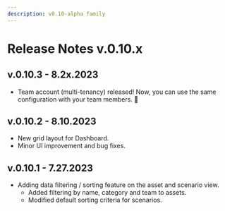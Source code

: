 ```yaml
---
description: v0.10-alpha family
---
```


# Release Notes v.0.10.x

## v.0.10.3 - 8.2x.2023&#x20;

* Team account (multi-tenancy) released! Now, you can use the same configuration with your team members. :tada:

## v.0.10.2 - 8.10.2023&#x20;

* New grid layout for Dashboard.
* Minor UI improvement and bug fixes.

## v.0.10.1 - 7.27.2023&#x20;

* Adding data filtering / sorting feature on the asset and scenario view.
  * Added filtering by name, category and team to assets.&#x20;
  * Modified default sorting criteria for scenarios.

